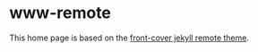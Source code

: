 # www-remote
This home page is based on the [front-cover jekyll remote theme](https://github.com/epidrome/front-cover/).
